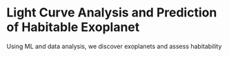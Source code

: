 # Light Curve Analysis and Prediction of Habitable Exoplanet
Using ML and data analysis, we discover exoplanets and assess habitability
